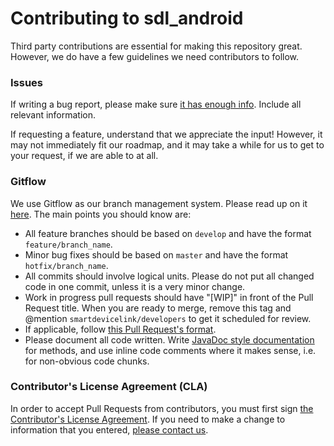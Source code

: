 # Contributing to sdl_android

Third party contributions are essential for making this repository great. However, we do have a few guidelines we need contributors to follow.

### Issues
If writing a bug report, please make sure [it has enough info](http://yourbugreportneedsmore.info). Include all relevant information. 

If requesting a feature, understand that we appreciate the input! However, it may not immediately fit our roadmap, and it may take a while for us to get to your request, if we are able to at all.

### Gitflow
We use Gitflow as our branch management system. Please read up on it [here](https://www.atlassian.com/git/tutorials/comparing-workflows/feature-branch-workflow). The main points you should know are:

* All feature branches should be based on `develop` and have the format `feature/branch_name`.
* Minor bug fixes should be based on `master` and have the format `hotfix/branch_name`.
* All commits should involve logical units. Please do not put all changed code in one commit, unless it is a very minor change.
* Work in progress pull requests should have "[WIP]" in front of the Pull Request title. When you are ready to merge, remove this tag and @mention `smartdevicelink/developers` to get it scheduled for review.
* If applicable, follow [this Pull Request's format](https://github.com/smartdevicelink/SmartDeviceLink-iOS/pull/45).
* Please document all code written. Write [JavaDoc style documentation](http://www.oracle.com/technetwork/articles/java/index-137868.html) for methods, and use inline code comments where it makes sense, i.e. for non-obvious code chunks.

### Contributor's License Agreement (CLA)
In order to accept Pull Requests from contributors, you must first sign [the Contributor's License Agreement](https://docs.google.com/forms/d/1VNR8EUd5b46cQ7uNbCq1fJmnu0askNpUp5dudLKRGpU/viewform). If you need to make a change to information that you entered, [please contact us](mailto:justin@livio.io).

